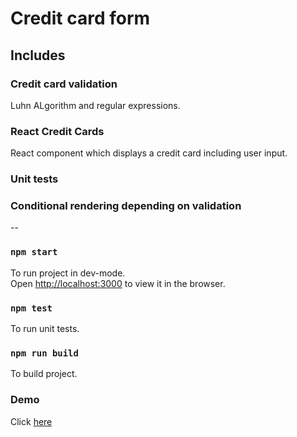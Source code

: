 # Credit card form


## Includes


### Credit card validation

Luhn ALgorithm and regular expressions.


### React Credit Cards

React component which displays a credit card including user input.


### Unit tests


### Conditional rendering depending on validation


--


### `npm start`

To run project in dev-mode.\
Open [http://localhost:3000](http://localhost:3000) to view it in the browser.


### `npm test`

To run unit tests.


### `npm run build`

To build project.


### Demo

Click [here](https://5fb54fd2b31bb70dcccc76e5--credit-card-form-stanggren.netlify.app/)